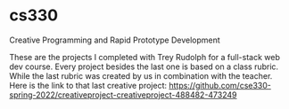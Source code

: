 # cs330
Creative Programming and Rapid Prototype Development

These are the projects I completed with Trey Rudolph for a full-stack web dev course. Every project besides the last one is based on a class rubric. While the last rubric was created by us in combination with the teacher. Here is the link to that last creative project: https://github.com/cse330-spring-2022/creativeproject-creativeproject-488482-473249
